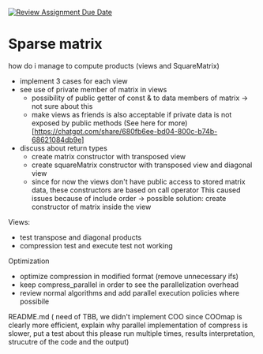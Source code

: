 [![Review Assignment Due Date](https://classroom.github.com/assets/deadline-readme-button-22041afd0340ce965d47ae6ef1cefeee28c7c493a6346c4f15d667ab976d596c.svg)](https://classroom.github.com/a/HlQKP7Zu)

# Sparse matrix 


how do i manage to compute products (views and SquareMatrix)
- implement 3 cases for each view
- see use of private member of matrix in views
    - possibility of public getter of const & to data members of matrix -> not sure about this
    - make views as friends is also acceptable if private data is not exposed by public methods
    (See here for more)[https://chatgpt.com/share/680fb6ee-bd04-800c-b74b-68621084db9e]
- discuss about return types
    - create matrix constructor with transposed view
    - create squareMatrix constructor with transposed view and diagonal view
    - since for now the views don't have public access to stored matrix data, these constructors are based on call operator
    This caused issues because of include order -> possible solution: create constructor of matrix inside the view

Views:
- test transpose and diagonal products
- compression test and execute test not working

Optimization
- optimize compression in modified format (remove unnecessary ifs)
- keep compress_parallel in order to see the parallelization overhead
- review normal algorithms and add parallel execution policies where possibile
  
README.md (
    need of TBB, 
    we didn't implement COO since COOmap is clearly more efficient, 
    explain why parallel implementation of compress is slower, put a test about this
    please run multiple times,
    results interpretation,
    strucutre of the code and the output)